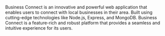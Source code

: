 Business Connect is an innovative and powerful web application that enables users to connect with local businesses in their area.
 Built using cutting-edge technologies like Node.js, Express, and MongoDB.
 Business Connect is a feature-rich and robust platform that provides a seamless and intuitive experience for its users.